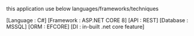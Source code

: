 this application use below languages/frameworks/techniques

[Language :	C#]
[Framework : ASP.NET CORE 8] 
[API : REST]
[Database : MSSQL] 
[ORM : EFCORE]
[DI : in-built .net core feature]
